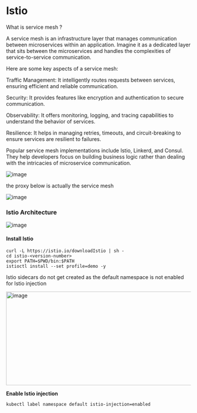 #  Istio

What is service mesh ?

A service mesh is an infrastructure layer that manages communication between microservices within an application. Imagine it as a dedicated layer that sits between the microservices and handles the complexities of service-to-service communication.

Here are some key aspects of a service mesh:

Traffic Management: It intelligently routes requests between services, ensuring efficient and reliable communication.

Security: It provides features like encryption and authentication to secure communication.

Observability: It offers monitoring, logging, and tracing capabilities to understand the behavior of services.

Resilience: It helps in managing retries, timeouts, and circuit-breaking to ensure services are resilient to failures.

Popular service mesh implementations include Istio, Linkerd, and Consul. They help developers focus on building business logic rather than dealing with the intricacies of microservice communication.

![image](https://github.com/user-attachments/assets/be07ce31-e4df-4a76-a689-af77d5bf7c22)

the proxy below is actually the service mesh

![image](https://github.com/user-attachments/assets/e9980cb8-644c-4370-850d-93c707a1b2a0)

### Istio Architecture

![image](https://github.com/user-attachments/assets/94653910-de4e-491e-aba7-04d959e09560)

#### Install Istio

```
curl -L https://istio.io/downloadIstio | sh -
cd istio-<version-number>
export PATH=$PWD/bin:$PATH
istioctl install --set profile=demo -y
```

Istio sidecars do not get created as the default namespace is not enabled for Istio injection

<img width="1062" height="255" alt="image" src="https://github.com/user-attachments/assets/9997471b-d0d8-4d70-a3ac-7de102079860" />

**Enable Istio injection**

```
kubectl label namespace default istio-injection=enabled
```
